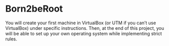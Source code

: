 # Born2beRoot

You will create your first machine in VirtualBox (or UTM if you can’t use VirtualBox) under specific instructions.
Then, at the end of this project, you will be able to set up your own operating system while implementing strict rules.
